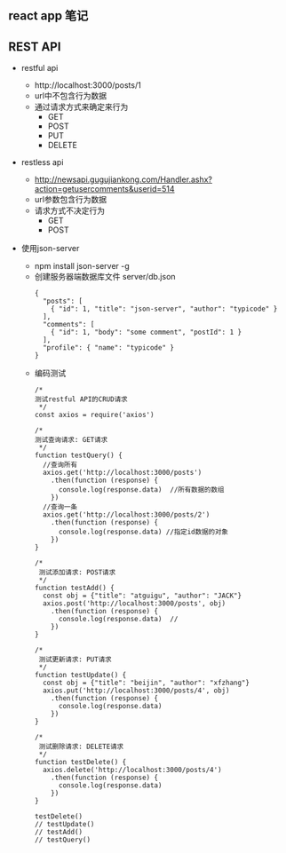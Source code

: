 ## react app 笔记

## REST API
* restful api
  * http://localhost:3000/posts/1
  * url中不包含行为数据
  * 通过请求方式来确定来行为
    * GET
    * POST
    * PUT
    * DELETE
* restless api
  * http://newsapi.gugujiankong.com/Handler.ashx?action=getusercomments&userid=514
  * url参数包含行为数据
  * 请求方式不决定行为
    * GET
    * POST

* 使用json-server
  * npm install json-server -g
  * 创建服务器端数据库文件 server/db.json
    ```
    {
      "posts": [
        { "id": 1, "title": "json-server", "author": "typicode" }
      ],
      "comments": [
        { "id": 1, "body": "some comment", "postId": 1 }
      ],
      "profile": { "name": "typicode" }
    }
    ```
  * 编码测试
    ```
    /*
    测试restful API的CRUD请求
     */
    const axios = require('axios')
    
    /*
    测试查询请求: GET请求
     */
    function testQuery() {
      //查询所有
      axios.get('http://localhost:3000/posts')
        .then(function (response) {
          console.log(response.data)  //所有数据的数组
        })
      //查询一条
      axios.get('http://localhost:3000/posts/2')
        .then(function (response) {
          console.log(response.data) //指定id数据的对象
        })
    }
    
    /*
     测试添加请求: POST请求
     */
    function testAdd() {
      const obj = {"title": "atguigu", "author": "JACK"}
      axios.post('http://localhost:3000/posts', obj)
        .then(function (response) {
          console.log(response.data)  //
        })
    }
    
    /*
     测试更新请求: PUT请求
     */
    function testUpdate() {
      const obj = {"title": "beijin", "author": "xfzhang"}
      axios.put('http://localhost:3000/posts/4', obj)
        .then(function (response) {
          console.log(response.data)
        })
    }
    
    /*
     测试删除请求: DELETE请求
     */
    function testDelete() {
      axios.delete('http://localhost:3000/posts/4')
        .then(function (response) {
          console.log(response.data)
        })
    }
    
    testDelete()
    // testUpdate()
    // testAdd()
    // testQuery()
    ```